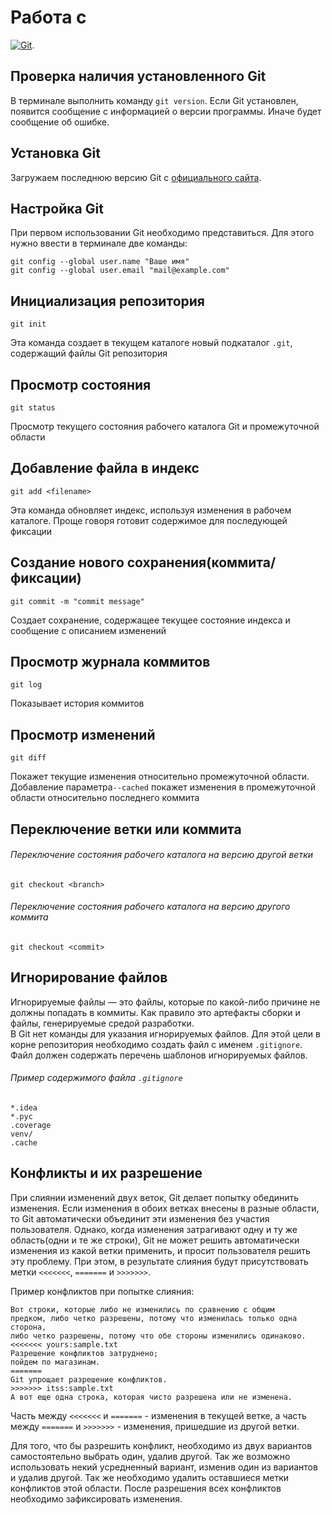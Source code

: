 # Работа с

[![Git](https://git-scm.com/images/logo@2x.png)](https://pages.github.com/).


## Проверка наличия установленного Git
В терминале выполнить команду `git version`. 
Если Git установлен, появится сообщение с информацией о версии программы. Иначе будет сообщение об ошибке.


## Установка Git
Загружаем последнюю версию Git с [официального сайта](https://git-scm.com/downloads).


## Настройка Git
При первом использовании Git необходимо представиться. Для этого нужно ввести в терминале две команды: 
```
git config --global user.name "Ваше имя"
git config --global user.email "mail@example.com"
```


## Инициализация репозитория
```
git init
```
Эта команда создает в текущем каталоге новый подкаталог `.git`, содержащий файлы Git репозитория


## Просмотр состояния
```
git status
```
Просмотр текущего состояния рабочего каталога Git и промежуточной области


## Добавление файла в индекс
```
git add <filename>
```
Эта команда обновляет индекс, используя изменения в рабочем каталоге. Проще говоря готовит содержимое для последующей фиксации


## Создание нового сохранения(коммита/фиксации)
```
git commit -m "commit message"
```
Создает сохранение, содержащее текущее состояние индекса и сообщение с описанием изменений


## Просмотр журнала коммитов
```
git log
```
Показывает история коммитов


## Просмотр изменений
```
git diff
```
Покажет текущие изменения относительно промежуточной области. Добавление параметра`--cached` покажет изменения в промежуточной области относительно последнего коммита


## Переключение ветки или коммита
###### Переключение состояния рабочего каталога на версию другой ветки
```
git checkout <branch>
```

###### Переключение состояния рабочего каталога на версию другого коммита
```
git checkout <commit>
```

## Игнорирование файлов

Игнорируемые файлы — это файлы, которые по какой-либо причине не должны попадать в коммиты. Как правило это артефакты сборки и файлы, генерируемые средой разработки.  
В Git нет команды для указания игнорируемых файлов. Для этой цели в корне репозитория необходимо создать файл с именем `.gitignore`.
Файл должен содержать перечень шаблонов игнорируемых файлов.

###### Пример содержимого файла `.gitignore`
```
*.idea
*.pyc
.coverage
venv/
.cache
```

## Конфликты и их разрешение

При слиянии изменений двух веток, Git делает попытку обединить изменения. Если изменения в обоих ветках внесены в 
разные области, то Git автоматически объединит эти изменения без участия пользователя. Однако, когда изменения 
затрагивают одну и ту же область(одни и те же строки), Git не может решить автоматически изменения из какой ветки 
применить, и просит пользователя решить эту проблему. При этом, в результате слияния будут присутствовать метки
`<<<<<<<`, `=======` и `>>>>>>>`. 

Пример конфликтов при попытке слияния:
```
Вот строки, которые либо не изменились по сравнению с общим 
предком, либо четко разрешены, потому что изменилась только одна сторона, 
либо четко разрешены, потому что обе стороны изменились одинаково. 
<<<<<<< yours:sample.txt 
Разрешение конфликтов затруднено; 
пойдем по магазинам. 
======= 
Git упрощает разрешение конфликтов. 
>>>>>>> itss:sample.txt 
А вот еще одна строка, которая чисто разрешена или не изменена.
```

Часть между `<<<<<<<` и `=======` - изменения в текущей ветке, а часть между `=======` и `>>>>>>>` - изменения, 
пришедшие из другой ветки.

Для того, что бы разрешить конфликт, необходимо из двух вариантов самостоятельно выбрать один, удалив другой. 
Так же возможно использовать некий усредненный вариант, изменив один из вариантов и удалив другой. 
Так же необходимо удалить оставшиеся метки конфликтов этой области. После разрешения всех конфликтов необходимо 
зафиксировать изменения.
